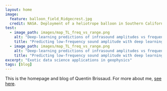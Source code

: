 ```yaml
---
layout: home
image:
  feature: balloon_field_Ridgecrest.jpg
  credit: NASA. Deployment of a heliotrope balloon in Southern California after the 2019 Ridgecrest earthquake.
test:
  - image_path: images/map_TL_freq_vs_range.png
    alt: "Deep-learning predictions of infrasound amplitudes vs frequency and range"
    title: "Predicting low-frequency sound amplitude with deep learning"
  - image_path: images/map_TL_freq_vs_range.png
    alt: "Deep-learning predictions of infrasound amplitudes vs frequency and range"
    title: "Predicting low-frequency sound amplitude with deep learning"
excerpt: "Exotic data science applications in geophysics"
tags: [blog]
---
```


This is the homepage and blog of Quentin Brissaud. For more about me, <a href="/about" style="text-decoration: underline">see here</a>.